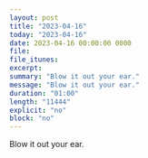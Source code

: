 ```yaml
---
layout: post
title: "2023-04-16"
today: "2023-04-16"
date: 2023-04-16 00:00:00 0000
file:
file_itunes:
excerpt:
summary: "Blow it out your ear."
message: "Blow it out your ear."
duration: "01:00"
length: "11444"
explicit: "no"
block: "no"
---
```

Blow it out your ear.

